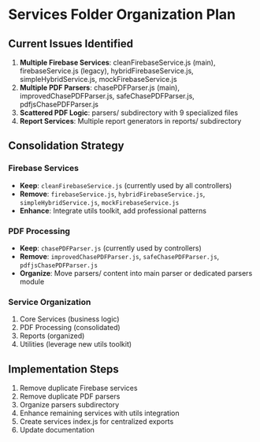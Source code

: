 # Services Folder Organization Plan

## Current Issues Identified
1. **Multiple Firebase Services**: cleanFirebaseService.js (main), firebaseService.js (legacy), hybridFirebaseService.js, simpleHybridService.js, mockFirebaseService.js
2. **Multiple PDF Parsers**: chasePDFParser.js (main), improvedChasePDFParser.js, safeChasePDFParser.js, pdfjsChasePDFParser.js
3. **Scattered PDF Logic**: parsers/ subdirectory with 9 specialized files
4. **Report Services**: Multiple report generators in reports/ subdirectory

## Consolidation Strategy

### Firebase Services
- **Keep**: `cleanFirebaseService.js` (currently used by all controllers)
- **Remove**: `firebaseService.js`, `hybridFirebaseService.js`, `simpleHybridService.js`, `mockFirebaseService.js`
- **Enhance**: Integrate utils toolkit, add professional patterns

### PDF Processing
- **Keep**: `chasePDFParser.js` (currently used by controllers)
- **Remove**: `improvedChasePDFParser.js`, `safeChasePDFParser.js`, `pdfjsChasePDFParser.js`
- **Organize**: Move parsers/ content into main parser or dedicated parsers module

### Service Organization
1. Core Services (business logic)
2. PDF Processing (consolidated)
3. Reports (organized)
4. Utilities (leverage new utils toolkit)

## Implementation Steps
1. Remove duplicate Firebase services
2. Remove duplicate PDF parsers  
3. Organize parsers subdirectory
4. Enhance remaining services with utils integration
5. Create services index.js for centralized exports
6. Update documentation
